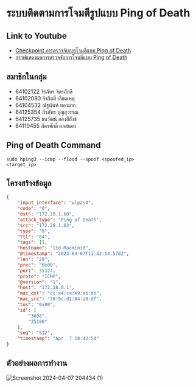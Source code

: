 # ระบบติดตามการโจมตีรูปแบบ Ping of Death
## Link to Youtube
- [Checkpoint การตรวจจับการโจมตีแบบ Ping of Death](https://www.youtube.com/watch?v=Jmf94tosWL4) 
- [กราฟแสดงผลการตรวจจับการโจมตีแบบ Ping of Death](https://www.youtube.com/watch?v=Jmf94tosWL4)
## สมาชิกในกลุ่ม
- 64102122 จิรภัทร จิตรภักดี
- 64102080 จิรกิตติ์ เอียดเหตุ 
- 64104532 ณัฐนันท์ ทองมาก
- 64125354 ภีรภัทร บุญสุวรรณ
- 64125735 ธนวัฒน์ กองสีสังข์
- 64110455 ภัครศักดิ์ ผลสนอง 
## Ping of Death Command
<code>sudo hping3 --icmp --flood --spoof <spoofed_ip> <target_ip></code>
## โครงสร้างข้อมูล
```json
{
    "input_interface": "wlp2s0",
    "code": "0",
    "dst": "172.28.1.60",
    "attack_type": "Ping of Death",
    "src": "172.28.1.63",
    "type": "8",
    "ttl": "64",
    "tags": [],
    "hostname": "itd-Macmini8",
    "@timestamp": "2024-04-07T11:42:54.570Z",
    "len": "28",
    "prec": "0x00",
    "port": 35324,
    "proto": "ICMP",
    "@version": "1",
    "host": "172.18.0.1",
    "mac_dst": "dc:a4:ca:e9:a6:db",
    "mac_src": "70:9c:d1:84:a0:df",
    "tos": "0x00",
    "id": [
        "3608",
        "25180"
    ],
    "seq": "512",
    "timestamp": "Apr  7 18:42:54"
}
```
## ตัวอย่างผลการทำงาน
![Screenshot 2024-04-07 204434 (1)](https://github.com/TOEYJIRAKIT/Cyber-Security---Project/assets/110581279/a0723a82-7174-45d8-adfa-f165d89999e5)

